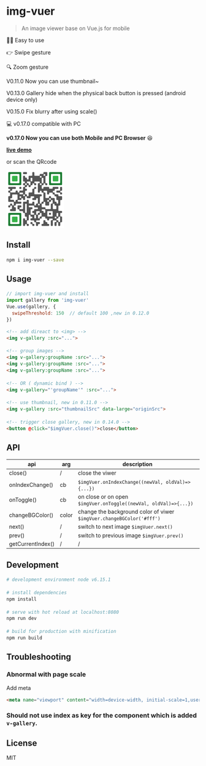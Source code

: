 # img-vuer

> An image viewer base on Vue.js for mobile 

:ok_woman: Easy to use    

:point_right: Swipe gesture    

:mag: Zoom gesture   

V0.11.0 Now you can use thumbnail~   

V0.13.0 Gallery hide when the physical back button is pressed (android device only)

V0.15.0 Fix blurry after using scale()

:computer: v0.17.0 compatible with PC

**v0.17.0 Now you can use both Mobile and PC Browser** :satisfied:      

**[live demo](https://ssshooter.github.io/img-vuer/index.html)**      

or scan the QRcode    

<img width="150px" src="./QRcode.png">    

## Install
``` bash
npm i img-vuer --save
```
## Usage
```javascript
// import img-vuer and install
import gallery from 'img-vuer'
Vue.use(gallery, { 
  swipeThreshold: 150  // default 100 ,new in 0.12.0
})
```
```html
<!-- add direact to <img> -->
<img v-gallery :src="...">

<!-- group images -->
<img v-gallery:groupName :src="...">
<img v-gallery:groupName :src="...">
<img v-gallery:groupName :src="...">

<!-- OR ( dynamic bind ) -->
<img v-gallery="'groupName'" :src="...">

<!-- use thumbnail, new in 0.11.0 -->
<img v-gallery :src="thumbnailSrc" data-large="originSrc">

<!-- trigger close gallery, new in 0.14.0 -->
<button @click="$imgVuer.close()">close</button>
```
## API
|api         | arg           | description  | 
| ------------- | ----- | ----- | 
| close()      | / | close the viwer | 
| onIndexChange() | cb  |  `$imgVuer.onIndexChange((newVal, oldVal)=>{...})` |
| onToggle()     | cb  | on close or on open `$imgVuer.onToggle((newVal, oldVal)=>{...})` |
| changeBGColor()  | color  | change the background color of viwer `$imgVuer.changeBGColor('#fff')` | 
| next()  | /  | switch to next image `$imgVuer.next()` | 
| prev()  | /  | switch to previous image `$imgVuer.prev()` | 
| getCurrentIndex()  | /  | / | 
## Development
``` bash
# development environment node v6.15.1

# install dependencies
npm install

# serve with hot reload at localhost:8080
npm run dev

# build for production with minification
npm run build
```
## Troubleshooting
### Abnormal with page scale      
Add meta      
```html
<meta name="viewport" content="width=device-width, initial-scale=1,user-scalable=0, maximum-scale=1">
```
### Should not use index as key for the component which is added `v-gallery`.
## License
MIT  
